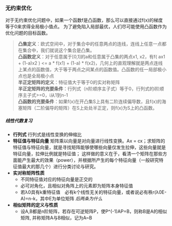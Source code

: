 ### 无约束优化
对于无约束优化问题中，如果一个函数f是凸函数，那么可以直接通过f(x)的梯度等于0来求得全局极小值点。
为了避免陷入局部最优，人们尽可能使用凸函数作为优化问题的目标函数。
>**凸集定义**：欧式空间中，对于集合中的任意两点的连线，连线上任意一点都在集合中，我们就说这个集合是凸集。\
**凸函数定义**：对于任意属于[0,1]的a和任意属于凸集的两点x1, x2，有f( ax1 + (1-a)x2 ) <= a * f(x1) + (1-a) * f(x2)，几何上的直观理解就是两点连线上某点的函数值，大于等于两点之间某点的函数值。凸函数的任一局部极小点也是全局极小点\
**半正定矩阵的定义**：特征值大于等于0的实对称矩阵\
**半正定矩阵的充要条件**：行列式（n阶顺序主子式）等于0，行列式的i阶顺序主子式>=0，i从1到n-1\
**凸函数的充要条件**：如果f(x)在开凸集S上具有二阶连续偏导数，且f(x)的海塞矩阵（二阶偏导的矩阵）在S上处处半正定，则f(x)为S上的凸函数。

##### 线性代数复习
+ **行列式**   行列式是线性变换的伸缩比
+ **特征值与特征向量**  矩阵乘以向量是对向量进行线性变换。Ax = cx；求矩阵的特征值与特征向量，就是寻找矩阵能够使哪些向量仅发生拉伸，这些向量就是特征向量，拉伸比例就是特征值；
这样做的意义在于，看清一个矩阵在那些方面能产生最大的效果（power），并根据所产生的每个特征向量（一般研究特征值最大的那几个）进行分类讨论与研究。
+ **实对称矩阵性质**   
    + 不同特征值对应的特征向量是正交的
    + 必可对角化，且相似对角阵上的元素即为矩阵本身特征值
    + 若λ0具有k重特征值　必有k个线性无关的特征向量，或者说必有秩r(λ0E-A)=n-k，其中E为单位矩阵
    *后两条为什么*
+ **相似矩阵的定义与性质**
    + 设A,B都是n阶矩阵，若存在可逆矩阵P，使P^(-1)AP=B，则称B是A的相似矩阵, 并称矩阵A与B相似，记为A~B